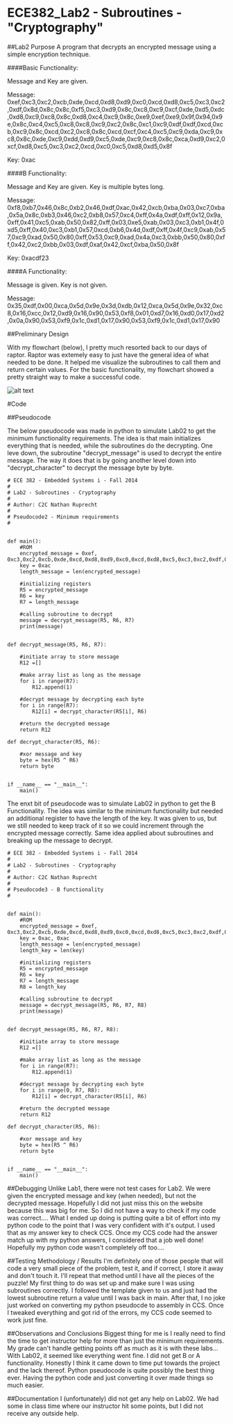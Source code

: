 ECE382_Lab2 - Subroutines - "Cryptography"
==========================================

##Lab2 Purpose
A program that decrypts an encrypted message using a simple encryption technique.

####Basic Functionality:

Message and Key are given.

Message: 0xef,0xc3,0xc2,0xcb,0xde,0xcd,0xd8,0xd9,0xc0,0xcd,0xd8,0xc5,0xc3,0xc2,0xdf,0x8d,0x8c,0x8c,0xf5,0xc3,0xd9,0x8c,0xc8,0xc9,0xcf,0xde,0xd5,0xdc,0xd8,0xc9,0xc8,0x8c,0xd8,0xc4,0xc9,0x8c,0xe9,0xef,0xe9,0x9f,0x94,0x9e,0x8c,0xc4,0xc5,0xc8,0xc8,0xc9,0xc2,0x8c,0xc1,0xc9,0xdf,0xdf,0xcd,0xcb,0xc9,0x8c,0xcd,0xc2,0xc8,0x8c,0xcd,0xcf,0xc4,0xc5,0xc9,0xda,0xc9,0xc8,0x8c,0xde,0xc9,0xdd,0xd9,0xc5,0xde,0xc9,0xc8,0x8c,0xca,0xd9,0xc2,0xcf,0xd8,0xc5,0xc3,0xc2,0xcd,0xc0,0xc5,0xd8,0xd5,0x8f

Key: 0xac

####B Functionality:

Message and Key are given.  Key is multiple bytes long.

Message: 0xf8,0xb7,0x46,0x8c,0xb2,0x46,0xdf,0xac,0x42,0xcb,0xba,0x03,0xc7,0xba,0x5a,0x8c,0xb3,0x46,0xc2,0xb8,0x57,0xc4,0xff,0x4a,0xdf,0xff,0x12,0x9a,0xff,0x41,0xc5,0xab,0x50,0x82,0xff,0x03,0xe5,0xab,0x03,0xc3,0xb1,0x4f,0xd5,0xff,0x40,0xc3,0xb1,0x57,0xcd,0xb6,0x4d,0xdf,0xff,0x4f,0xc9,0xab,0x57,0xc9,0xad,0x50,0x80,0xff,0x53,0xc9,0xad,0x4a,0xc3,0xbb,0x50,0x80,0xff,0x42,0xc2,0xbb,0x03,0xdf,0xaf,0x42,0xcf,0xba,0x50,0x8f

Key: 0xacdf23
   
####A Functionality:

Message is given.  Key is not given.

Message: 0x35,0xdf,0x00,0xca,0x5d,0x9e,0x3d,0xdb,0x12,0xca,0x5d,0x9e,0x32,0xc8,0x16,0xcc,0x12,0xd9,0x16,0x90,0x53,0xf8,0x01,0xd7,0x16,0xd0,0x17,0xd2,0x0a,0x90,0x53,0xf9,0x1c,0xd1,0x17,0x90,0x53,0xf9,0x1c,0xd1,0x17,0x90
   
##Preliminary Design

With my flowchart (below), I pretty much resorted back to our days of raptor.  Raptor was extemely easy to just have the general idea of what needed to be done.  It helped me visualize the subroutines to call them and return certain values.  For the basic functionality, my flowchart showed a pretty straight way to make a successful code.

![alt text](https://raw.githubusercontent.com/NathanRuprecht/ECE382_Lab2/master/Flowchart_Lab2.JPG "Lab2 FLowChart")

#Code

##Pseudocode

The below pseudocode was made in python to simulate Lab02 to get the minimum functionality requirements.  The idea is that main initializes everything that is needed, while the subroutines do the decrypting.  One leve down, the subroutine "decrypt_message" is used to decrypt the entire message.  The way it does that is by going another level down into "decrypt_character" to decrypt the message byte by byte.

```
# ECE 382 - Embedded Systems i - Fall 2014
#
# Lab2 - Subroutines - Cryptography
#
# Author: C2C Nathan Ruprecht
#
# Pseudocode2 - Minimum requirements
#


def main():
    #ROM
    encrypted_message = 0xef, 0xc3,0xc2,0xcb,0xde,0xcd,0xd8,0xd9,0xc0,0xcd,0xd8,0xc5,0xc3,0xc2,0xdf,0x8d,0x8c,0x8c,0xf5,0xc3,0xd9,0x8c,0xc8,0xc9,0xcf,0xde,0xd5,0xdc,0xd8,0xc9,0xc8,0x8c,0xd8,0xc4,0xc9,0x8c,0xe9,0xef,0xe9,0x9f,0x94,0x9e,0x8c,0xc4,0xc5,0xc8,0xc8,0xc9,0xc2,0x8c,0xc1,0xc9,0xdf,0xdf,0xcd,0xcb,0xc9,0x8c,0xcd,0xc2,0xc8,0x8c,0xcd,0xcf,0xc4,0xc5,0xc9,0xda,0xc9,0xc8,0x8c,0xde,0xc9,0xdd,0xd9,0xc5,0xde,0xc9,0xc8,0x8c,0xca,0xd9,0xc2,0xcf,0xd8,0xc5,0xc3,0xc2,0xcd,0xc0,0xc5,0xd8,0xd5,0x8f
    key = 0xac
    length_message = len(encrypted_message)
    
    #initializing registers
    R5 = encrypted_message
    R6 = key
    R7 = length_message

    #calling subroutine to decrypt
    message = decrypt_message(R5, R6, R7)
    print(message)


def decrypt_message(R5, R6, R7):

    #initiate array to store message
    R12 =[]
    
    #make array list as long as the message
    for i in range(R7):
        R12.append(1)

    #decrypt message by decrypting each byte    
    for i in range(R7):
        R12[i] = decrypt_character(R5[i], R6)

    #return the decrypted message
    return R12
     
def decrypt_character(R5, R6):

    #xor message and key
    byte = hex(R5 ^ R6)
    return byte


if __name__ == "__main__":
    main()
```

The enxt bit of pseudocode was to simulate Lab02 in python to get the B Functionality.  The idea was similar to the minimum functionality but needed an additional register to have the length of the key.  It was given to us, but we still needed to keep track of it so we could increment through the encrypted message correctly.  Same idea applied about subroutines and breaking up the message to decrypt.

```
# ECE 382 - Embedded Systems i - Fall 2014
#
# Lab2 - Subroutines - Cryptography
#
# Author: C2C Nathan Ruprecht
#
# Pseudocode3 - B functionality
#


def main():
    #ROM
    encrypted_message = 0xef, 0xc3,0xc2,0xcb,0xde,0xcd,0xd8,0xd9,0xc0,0xcd,0xd8,0xc5,0xc3,0xc2,0xdf,0x8d,0x8c,0x8c,0xf5,0xc3,0xd9,0x8c,0xc8,0xc9,0xcf,0xde,0xd5,0xdc,0xd8,0xc9,0xc8,0x8c,0xd8,0xc4,0xc9,0x8c,0xe9,0xef,0xe9,0x9f,0x94,0x9e,0x8c,0xc4,0xc5,0xc8,0xc8,0xc9,0xc2,0x8c,0xc1,0xc9,0xdf,0xdf,0xcd,0xcb,0xc9,0x8c,0xcd,0xc2,0xc8,0x8c,0xcd,0xcf,0xc4,0xc5,0xc9,0xda,0xc9,0xc8,0x8c,0xde,0xc9,0xdd,0xd9,0xc5,0xde,0xc9,0xc8,0x8c,0xca,0xd9,0xc2,0xcf,0xd8,0xc5,0xc3,0xc2,0xcd,0xc0,0xc5,0xd8,0xd5,0x8f
    key = 0xac, 0xac
    length_message = len(encrypted_message)
    length_key = len(key)
    
    #initializing registers
    R5 = encrypted_message
    R6 = key
    R7 = length_message
    R8 = length_key

    #calling subroutine to decrypt
    message = decrypt_message(R5, R6, R7, R8)
    print(message)


def decrypt_message(R5, R6, R7, R8):

    #initiate array to store message
    R12 =[]
    
    #make array list as long as the message
    for i in range(R7):
        R12.append(1)

    #decrypt message by decrypting each byte    
    for i in range(0, R7, R8):
        R12[i] = decrypt_character(R5[i], R6)

    #return the decrypted message
    return R12
     
def decrypt_character(R5, R6):

    #xor message and key
    byte = hex(R5 ^ R6)
    return byte


if __name__ == "__main__":
    main()
```
##Debugging
Unlike Lab1, there were not test cases for Lab2.  We were given the encrypted message and key (when needed), but not the decrypted message.  Hopefully I did not just miss this on the website because this was big for me.  So I did not have a way to check if my code was correct....  What I ended up doing is putting quite a bit of effort into my python code to the point that I was very confident with it's output.  I used that as my answer key to check CCS.  Once my CCS code had the answer match up with my python answers, I considered that a job well done!  Hopefully my python code wasn't completely off too....

##Testing Methodology / Results
I'm definitely one of those people that will code a very small piece of the problem, test it, and if correct, I store it away and don't touch it.  I'll repeat that method until I have all the pieces of the puzzle!  My first thing to do was set up and make sure I was using subroutines correctly.  I followed the template given to us and just had the lowest subroutine return a value until I was back in main.  After that, I no joke just worked on converting my python pseudocde to assembly in CCS.  Once I tweaked everything and got rid of the errors, my CCS code seemed to work just fine.

##Observations and Conclusions
Biggest thing for me is I really need to find the time to get instructor help for more than just the minimum requirements.  My grade can't handle getting points off as much as it is with these labs...  With Lab02, it seemed like everything went fine.  I did not get B or A functionality.  Honestly I think it came down to time put towards the project and the lack thereof.  Python pseudocode is quite possibly the best thing ever.  Having the python code and just converting it over made things so much easier.

##Documentation
I (unfortunately) did not get any help on Lab02.  We had some in class time where our instructor hit some points, but I did not receive any outside help.

